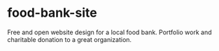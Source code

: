 food-bank-site
==============

Free and open website design for a local food bank. Portfolio work and charitable donation to a great organization.
